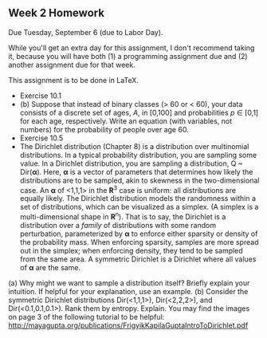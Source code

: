 Week 2 Homework
--
Due Tuesday, September 6 (due to Labor Day).

While you'll get an extra day for this assignment, I don't recommend taking it, because you will have both (1) a programming assignment due and (2) another assignment due for that week.

This assignment is to be done in LaTeX.

* Exercise 10.1
 * (b) Suppose that instead of binary classes (> 60 or < 60), your data consists of a discrete set of ages, *A*, in [0,100] and probabilities *p* ∈ [0,1] for each age, respectively. Write an equation (with variables, not numbers) for the probability of people over age 60.  
* Exercise 10.5
* The Dirichlet distribution (Chapter 8) is a distribution over multinomial distributions.  In a typical probability distribution, you are sampling some value.  In a Dirichlet distribution, you are sampling a distribution, Q ~ Dir(**α**).  Here, **α** is a vector of parameters that determines how likely the distributions are to be sampled, akin to skewness in the two-dimensional case.  An **α** of <1,1,1> in the **R**<sup>3</sup> case is uniform: all distributions are equally likely.   The Dirichlet distribution models the randomness within a set of distributions, which can be visualized as a simplex. (A simplex is a multi-dimensional shape in **R**<sup>n</sup>).  That is to say, the Dirichlet is a distribution over a *family* of distributions with some random perturbation, parameterized by **α** to enforce either sparsity or density of the probability mass.  When enforcing sparsity, samples are more spread out in the simplex; when enforcing density, they tend to be sampled from the same area. A symmetric Dirichlet is a Dirichlet where all values of **α** are the same.

(a) Why might we want to sample a distribution itself?  Briefly explain your intuition.  If helpful for your explanation, use an example.
(b) Consider the symmetric Dirichlet distributions Dir(<1,1,1>),  Dir(<2,2,2>), and Dir(<0.1,0.1,0.1>). Rank them by entropy.  Explain.  You may find the images on page 3 of the following tutorial to be helpful: http://mayagupta.org/publications/FrigyikKapilaGuptaIntroToDirichlet.pdf
